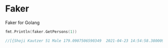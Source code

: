 # Faker
Faker for Golang

```go
fmt.Println(faker.GetPersons(1))

//[{Shoji Kautzer 51 Male 179.0907506590349  2021-04-23 14:54:58.380009 +0900 JST m=+0.000201830}]
```
